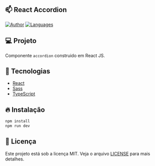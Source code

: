 ## 📫 React Accordion

[![Author](https://img.shields.io/badge/author-ClodoaldoDantas-1c2022)](https://github.com/ClodoaldoDantas)
[![Languages](https://img.shields.io/github/languages/count/ClodoaldoDantas/react-accordion?color=1c2022)](#)

## 💻 Projeto

Componente `accordion` construido em React JS.

## 🚀 Tecnologias

- [React](https://pt-br.reactjs.org/)
- [Sass](https://sass-lang.com/)
- [TypeScript](https://www.typescriptlang.org/)

## 🔥 Instalação

```bash
npm install
npm run dev
```

## 📝 Licença

Este projeto está sob a licença MIT. Veja o arquivo [LICENSE](LICENSE) para mais detalhes.
